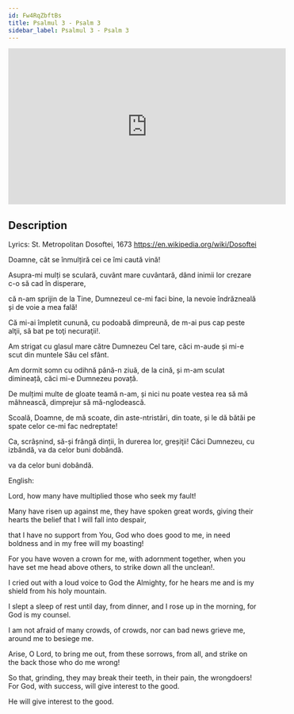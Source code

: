 ```yaml
---
id: Fw4RqZbftBs
title: Psalmul 3 - Psalm 3
sidebar_label: Psalmul 3 - Psalm 3
---
```


<iframe
  width="560"
  height="315"
  src="https://www.youtube.com/embed/Fw4RqZbftBs"
  title="YouTube video player"
  frameborder="0"
  allow="accelerometer; autoplay; clipboard-write; encrypted-media; gyroscope; picture-in-picture; web-share"
  referrerpolicy="strict-origin-when-cross-origin"
  allowfullscreen
></iframe>

## Description

Lyrics: St. Metropolitan Dosoftei, 1673
https://en.wikipedia.org/wiki/Dosoftei

Doamne, cât se înmulțiră 
cei ce îmi caută vină! 

Asupra-mi mulți se sculară, 
cuvânt mare cuvântară, 
dând inimii lor crezare 
c-o să cad în disperare, 

că n-am sprijin de la Tine, 
Dumnezeul ce-mi faci bine, 
la nevoie îndrăzneală 
și de voie a mea fală! 

Că mi-ai împletit cunună, 
cu podoabă dimpreună, 
de m-ai pus cap peste alţii, 
să bat pe toţi necuraţii!. 

Am strigat cu glasul mare 
către Dumnezeu Cel tare, 
căci m-aude și mi-e scut 
din muntele Său cel sfânt. 

Am dormit somn cu odihnă 
până-n ziuă, de la cină, 
și m-am sculat dimineață, 
căci mi-e Dumnezeu povață. 

De mulțimi multe de gloate 
teamă n-am, și nici nu poate 
vestea rea să mă mâhnească, 
dimprejur să mă-nglodească. 

Scoală, Doamne, de mă scoate, 
din aste-ntristări, din toate, 
și le dă bătăi pe spate 
celor ce-mi fac nedreptate! 

Ca, scrâșnind, să-și frângă dinții, 
în durerea lor, greșiţii! 
Căci Dumnezeu, cu izbândă, 
va da celor buni dobândă. 

va da celor buni dobândă.

English:

Lord, how many have multiplied
those who seek my fault!

Many have risen up against me,
they have spoken great words,
giving their hearts the belief
that I will fall into despair,

that I have no support from You,
God who does good to me,
in need boldness
and in my free will my boasting!

For you have woven a crown for me,
with adornment together,
when you have set me head above others,
to strike down all the unclean!.

I cried out with a loud voice
to God the Almighty,
for he hears me and is my shield
from his holy mountain.

I slept a sleep of rest
until day, from dinner,
and I rose up in the morning,
for God is my counsel.

I am not afraid of many crowds, of crowds,
nor can
bad news grieve me,
around me to besiege me.

Arise, O Lord, to bring me out,
from these sorrows, from all,
and strike on the back
those who do me wrong!

So that, grinding, they may break their teeth,
in their pain, the wrongdoers!
For God, with success,
will give interest to the good.

He will give interest to the good.
